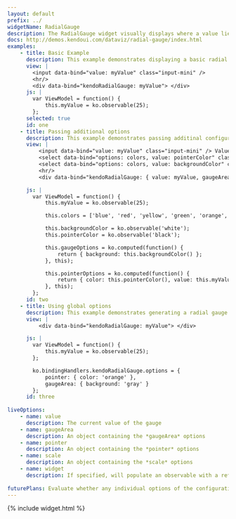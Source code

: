```yaml
---
layout: default
prefix: ../
widgetName: RadialGauge
description: The RadialGauge widget visually displays where a value lies in a range.
docs: http://demos.kendoui.com/dataviz/radial-gauge/index.html
examples:
    - title: Basic Example
      description: This example demonstrates displaying a basic radial gauge.
      view: |
        <input data-bind="value: myValue" class="input-mini" />
        <hr/>
        <div data-bind="kendoRadialGauge: myValue"> </div>
      js: |
        var ViewModel = function() {
            this.myValue = ko.observable(25);
        };
      selected: true
      id: one
    - title: Passing additional options
      description: This example demonstrates passing additinal configuration options to a radial gauge.
      view: |
          <input data-bind="value: myValue" class="input-mini" /> Value<br/>
          <select data-bind="options: colors, value: pointerColor" class="input-small"> </select> Pointer <br/>
          <select data-bind="options: colors, value: backgroundColor" class="input-small"> </select> Background
          <hr/>
          <div data-bind="kendoRadialGauge: { value: myValue, gaugeArea: gaugeOptions, pointer: pointerOptions }"> </div>

      js: |
        var ViewModel = function() {
            this.myValue = ko.observable(25);

            this.colors = ['blue', 'red', 'yellow', 'green', 'orange', 'purple', 'white'];

            this.backgroundColor = ko.observable('white');
            this.pointerColor = ko.observable('black');

            this.gaugeOptions = ko.computed(function() {
                return { background: this.backgroundColor() };
            }, this);

            this.pointerOptions = ko.computed(function() {
                return { color: this.pointerColor(), value: this.myValue() };
            }, this);
        };
      id: two
    - title: Using global options
      description: This example demonstrates generating a radial gauge and customizing the appearance by setting options globally in *ko.bindingHandlers.kendoRadialGauge.options*.
      view: |
          <div data-bind="kendoRadialGauge: myValue"> </div>

      js: |
        var ViewModel = function() {
            this.myValue = ko.observable(25);
        };

        ko.bindingHandlers.kendoRadialGauge.options = {
            pointer: { color: 'orange' },
            gaugeArea: { background: 'gray' }
        };
      id: three
      
liveOptions:
    - name: value
      description: The current value of the gauge
    - name: gaugeArea
      description: An object containing the *gaugeArea* options
    - name: pointer
      description: An object containing the *pointer* options
    - name: scale
      description: An object containing the *scale* options
    - name: widget
      description: If specified, will populate an observable with a reference to the actual widget
      
futurePlans: Evaluate whether any individual options of the configuration objects should be watched specifically.
---
```


{% include widget.html %}
